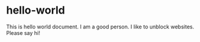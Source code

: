 # hello-world
This is hello world document.
I am a good person. I like to unblock websites. Please say hi!

